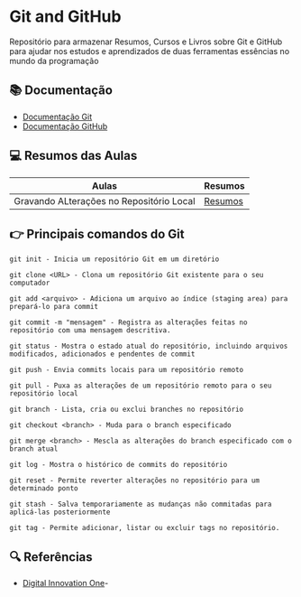 # Git and GitHub
Repositório para armazenar Resumos, Cursos e Livros sobre Git e GitHub para ajudar nos estudos e aprendizados de duas ferramentas essências no mundo da programação 

## 📚 Documentação 
- [Documentação Git](https://git-scm.com/doc)
- [Documentação GitHub](https://docs.girhub.com/)

## 💻 Resumos das Aulas 

| Aulas | Resumos |
|-------|---------|
|Gravando ALterações no Repositório Local| [Resumos]()|

## 👉 Principais comandos do Git
```
git init - Inicia um repositório Git em um diretório
```
```
git clone <URL> - Clona um repositório Git existente para o seu computador
```
````
git add <arquivo> - Adiciona um arquivo ao índice (staging area) para prepará-lo para commit
````
````
git commit -m "mensagem" - Registra as alterações feitas no repositório com uma mensagem descritiva.
````
````
git status - Mostra o estado atual do repositório, incluindo arquivos modificados, adicionados e pendentes de commit
````
````
git push - Envia commits locais para um repositório remoto
````
````
git pull - Puxa as alterações de um repositório remoto para o seu repositório local
````
````
git branch - Lista, cria ou exclui branches no repositório
````
````
git checkout <branch> - Muda para o branch especificado
````
````
git merge <branch> - Mescla as alterações do branch especificado com o branch atual
````
````
git log - Mostra o histórico de commits do repositório
````
````
git reset - Permite reverter alterações no repositório para um determinado ponto
````
````
git stash - Salva temporariamente as mudanças não commitadas para aplicá-las posteriormente
`````
````
git tag - Permite adicionar, listar ou excluir tags no repositório.
````
## 🔍 Referências 
- [Digital Innovation One]()-
